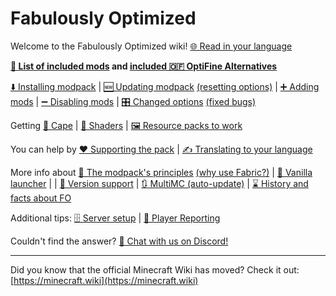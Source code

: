 # Fabulously Optimized

Welcome to the Fabulously Optimized wiki!  [🌐 Read in your language](https://translate.google.com/translate?js=n&sl=auto&u=https://fabulously-optimized.gitbook.io/modpack/)

**[📜 List of included mods](https://github.com/Fabulously-Optimized/fabulously-optimized/blob/main/INCLUDED-MODS.md) and [included 🇴​🇫 OptiFine Alternatives](give-up-optifine.md)**

[⬇️ Installing modpack](install-instructions.md) | [🆕 Updating modpack](update-instructions.md) [(resetting options)](update-instructions.md#resetting-options) | [➕ Adding mods](adding-more-mods.md) | [➖ Disabling mods](disabling-mods.md) | [🎛️ Changed options](changed-options.md) [(fixed bugs)](changed-options.md#fixed-bugs)

Getting [🦸 Cape](free-cape.md) | [🌅 Shaders](getting-shaders.md) | [🖼️ Resource packs to work](resource-pack-issues.md)

You can help by [❤️ Supporting the pack](https://github.com/Fabulously-Optimized/fabulously-optimized/blob/main/CONTRIBUTING.md) | [✍️ Translating to your language](language-support.md)

More info about [🔣 The modpack's principles](principles.md) [(why use Fabric?)](principles.md#why-use-fabric) | [🍦 Vanilla launcher](vanilla-launcher-faq.md) |  | [🔢 Version support](version-support.md) | [🔃 MultiMC (auto-update)](multimc-auto-update.md) | [⌛ History and facts about FO](https://ftb.fandom.com/wiki/Fabulously_Optimized)

Additional tips: [🗄️ Server setup](server-setup.md) | [🚨 Player Reporting](chat-reporting-faq.md)

Couldn't find the answer? [💬 Chat with us on Discord!](https://fabulously-optimized.github.io/discord)

---

Did you know that the official Minecraft Wiki has moved? Check it out: [https://minecraft.wiki](https://minecraft.wiki)
